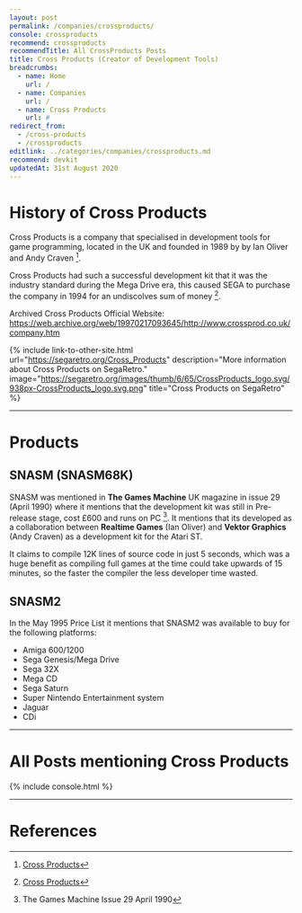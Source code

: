 ```yaml
---
layout: post
permalink: /companies/crossproducts/
console: crossproducts
recommend: crossproducts
recommendTitle: All CrossProducts Posts
title: Cross Products (Creator of Development Tools)
breadcrumbs:
  - name: Home
    url: /
  - name: Companies
    url: /
  - name: Cross Products
    url: #
redirect_from:
  - /cross-products
  - /crossproducts
editlink: ../categories/companies/crossproducts.md
recommend: devkit
updatedAt: 31st August 2020
---
```


# History of Cross Products
Cross Products is a company that specialised in development tools for game programming, located in the UK and founded in 1989 by by Ian Oliver and Andy Craven [^1].

Cross Products had such a successful development kit that it was the industry standard during the Mega Drive era, this caused SEGA to purchase the company in 1994 for an undiscolves sum of money [^1].


Archived Cross Products Official Website: https://web.archive.org/web/19970217093645/http://www.crossprod.co.uk/company.htm

{% include link-to-other-site.html url="https://segaretro.org/Cross_Products" description="More information about Cross Products on SegaRetro." image="https://segaretro.org/images/thumb/6/65/CrossProducts_logo.svg/938px-CrossProducts_logo.svg.png" title="Cross Products on SegaRetro"  %}

---
# Products

## SNASM (SNASM68K)
SNASM was mentioned in **The Games Machine** UK magazine in issue 29 (April 1990) where it mentions that the development kit was still in Pre-release stage, cost £600 and runs on PC [^2]. It mentions that its developed as a collaboration between **Realtime Games** (Ian Oliver) and **Vektor Graphics** (Andy Craven) as a development kit for the Atari ST.

It claims to compile 12K lines of source code in just 5 seconds, which was a huge benefit as compiling full games at the time could take upwards of 15 minutes, so the faster the compiler the less developer time wasted.

## SNASM2
In the May 1995 Price List it mentions that SNASM2 was available to buy for the following platforms:
* Amiga 600/1200
* Sega Genesis/Mega Drive
* Sega 32X
* Mega CD
* Sega Saturn
* Super Nintendo Entertainment system
* Jaguar
* CDi

---
# All Posts mentioning Cross Products
<div>

{% include console.html %}
</div>

---
# References
[^1]: [Cross Products](https://segaretro.org/Cross_Products)
[^2]: The Games Machine Issue 29 April 1990
